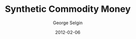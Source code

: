 ---
layout: writing
title: Synthetic Commodity Money
date: 2012-02-06
categories: ['Money and Austrian Economics']
author: ['George Selgin']
excerpt: This paper considers reform possibilities posed by a type of base money that has heretofore been overlooked in the literature on monetary economics. I call this sort of money "synthetic" commodity money because it shares features with both commodity money and fiat money, as these are usually defined, without fitting the conventional definition of either; examples of such money are Bitcoin and the "Swiss dinars" that served as the currency of northern Iraq for over a decade.
external_url: https://papers.ssrn.com/sol3/papers.cfm?abstract_id=2000118
---